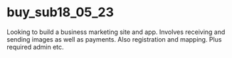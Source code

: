 # buy_sub18_05_23
Looking to build a business marketing site and app. Involves receiving and sending images as well as payments. Also registration and mapping. Plus required admin etc.
